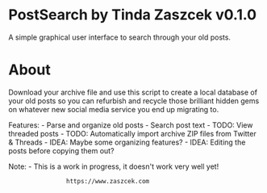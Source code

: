 # PostSearch by Tinda Zaszcek v0.1.0
A simple graphical user interface to search through your old posts.

# About

Download your archive file and use this script to create a local database
of your old posts so you can refurbish and recycle those brilliant hidden
gems on whatever new social media service you end up migrating to.

Features:
    - Parse and organize old posts
    - Search post text
    - TODO: View threaded posts
    - TODO: Automatically import archive ZIP files from Twitter & Threads
    - IDEA: Maybe some organizing features?
    - IDEA: Editing the posts before copying them out?

Note:
    - This is a work in progress, it doesn't work very well yet!

                    https://www.zaszcek.com